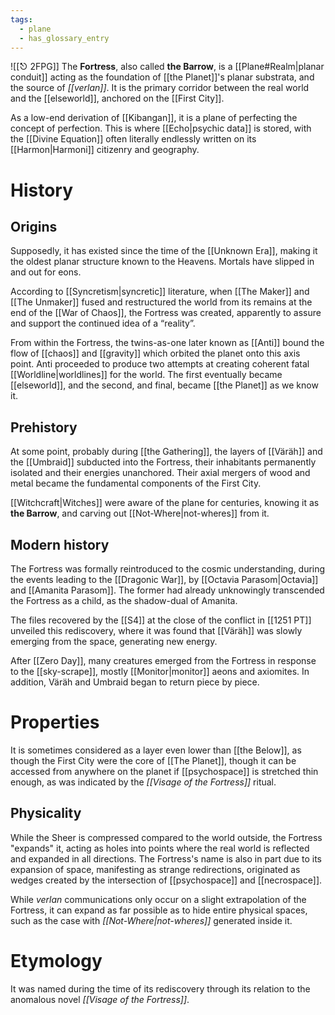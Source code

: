```yaml
---
tags:
  - plane
  - has_glossary_entry
---
```

![[⎋ 2FPG]]
The **Fortress**, also called **the Barrow**, is a [[Plane#Realm|planar conduit]] acting as the foundation of [[the Planet]]'s planar substrata, and the source of _[[verlan]]_. It is the primary corridor between the real world and the [[elseworld]], anchored on the [[First City]].

As a low-end derivation of [[Kibangan]], it is a plane of perfecting the concept of perfection. This is where [[Echo|psychic data]] is stored, with the [[Divine Equation]] often literally endlessly written on its [[Harmon|Harmoni]] citizenry and geography. 

# History
## Origins
Supposedly, it has existed since the time of the [[Unknown Era]], making it the oldest planar structure known to the Heavens. Mortals have slipped in and out for eons. 

According to [[Syncretism|syncretic]] literature, when [[The Maker]] and [[The Unmaker]] fused and restructured the world from its remains at the end of the [[War of Chaos]], the Fortress was created, apparently to assure and support the continued idea of a “reality”. 

From within the Fortress, the twins-as-one later known as [[Anti]] bound the flow of [[chaos]] and [[gravity]] which orbited the planet onto this axis point. Anti proceeded to produce two attempts at creating coherent fatal [[Worldline|worldlines]] for the world. The first eventually became [[elseworld]], and the second, and final, became [[the Planet]] as we know it.

##  Prehistory

At some point, probably during [[the Gathering]], the layers of [[Väräh]] and the [[Umbraid]] subducted into the Fortress, their inhabitants permanently isolated and their energies unanchored. Their axial mergers of wood and metal became the fundamental components of the First City.

[[Witchcraft|Witches]] were aware of the plane for centuries, knowing it as **the Barrow**, and carving out [[Not-Where|not-wheres]] from it.

## Modern history
The Fortress was formally reintroduced to the cosmic understanding, during the events leading to the [[Dragonic War]], by [[Octavia Parasom|Octavia]] and [[Amanita Parasom]]. The former had already unknowingly transcended the Fortress as a child, as the shadow-dual of Amanita. 

The files recovered by the [[S4]] at the close of the conflict in [[1251 PT]] unveiled this rediscovery, where it was found that [[Väräh]] was slowly emerging from the space, generating new energy.

After [[Zero Day]], many creatures emerged from the Fortress in response to the [[sky-scrape]], mostly [[Monitor|monitor]] aeons and axiomites. In addition, Väräh and Umbraid began to return piece by piece.

# Properties
It is sometimes considered as a layer even lower than [[the Below]], as though the First City were the core of [[The Planet]], though it can be accessed from anywhere on the planet if [[psychospace]] is stretched thin enough, as was indicated by the *[[Visage of the Fortress]]* ritual.

## Physicality
While the Sheer is compressed compared to the world outside, the Fortress "expands" it, acting as holes into points where the real world is reflected and expanded in all directions. The Fortress's name is also in part due to its expansion of space, manifesting as strange redirections, originated as wedges created by the intersection of [[psychospace]] and [[necrospace]].

While _verlan_ communications only occur on a slight extrapolation of the Fortress, it can expand as far possible as to hide entire physical spaces, such as the case with _[[Not-Where|not-wheres]]_ generated inside it.

# Etymology
It was named during the time of its rediscovery through its relation to the anomalous novel *[[Visage of the Fortress]]*.